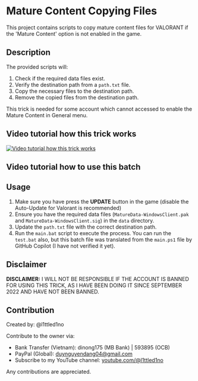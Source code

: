 # Mature Content Copying Files

This project contains scripts to copy mature content files for VALORANT if the 'Mature Content' option is not enabled in the game.



## Description

The provided scripts will:
1. Check if the required data files exist.
2. Verify the destination path from a `path.txt` file.
3. Copy the necessary files to the destination path.
4. Remove the copied files from the destination path.

This trick is needed for some account which cannot accessed to enable the Mature Content in General menu. 
## Video tutorial how this trick works

[![Video tutorial how this trick works](https://img.youtube.com/vi/DXQOpayNVkY/maxresdefault.jpg)](https://youtu.be/DXQOpayNVkY)

## Video tutorial how to use this batch

## Usage
1. Make sure you have press the **UPDATE** button in the game (disable the Auto-Update for Valorant is recommended)
2. Ensure you have the required data files (`MatureData-WindowsClient.pak` and `MatureData-WindowsClient.sig`) in the `data` directory.
3. Update the `path.txt` file with the correct destination path.
4. Run the `main.bat` script to execute the process. You can run the `test.bat` also, but this batch file was translated from the `main.ps1` file by GitHub Copilot (I have not verified it yet). 
## Disclaimer

**DISCLAIMER:** I WILL NOT BE RESPONSIBLE IF THE ACCOUNT IS BANNED FOR USING THIS TRICK, AS I HAVE BEEN DOING IT SINCE SEPTEMBER 2022 AND HAVE NOT BEEN BANNED.

## Contribution

Created by: @l1ttled1no

Contribute to the owner via:
- Bank Transfer (Vietnam): dinong175 (MB Bank) | 593895 (OCB)
- PayPal (Global): duynguyendang04@gmail.com
- Subscribe to my YouTube channel: [youtube.com/@l1ttled1no](https://youtube.com/@l1ttled1no)

Any contributions are appreciated.